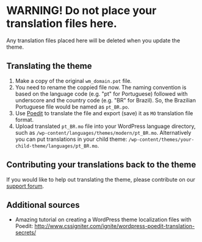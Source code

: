 # WARNING! Do not place your translation files here.

Any translation files placed here will be deleted when you update the theme.

## Translating the theme

1. Make a copy of the original `wm_domain.pot` file.
2. You need to rename the coppied file now. The naming convention is based on the language code (e.g. "pt" for Portuguese) followed with underscore and the country code (e.g. "BR" for Brazil). So, the Brazilian Portuguese file would be named as `pt_BR.po`.
3. Use [Poedit](http://www.poedit.net/) to translate the file and export (save) it as `MO` translation file format.
4. Upload translated `pt_BR.mo` file into your WordPress language directory, such as `/wp-content/languages/themes/modern/pt_BR.mo`. Alternatively you can put translations in your child theme: `/wp-content/themes/your-child-theme/languages/pt_BR.mo`.

## Contributing your translations back to the theme

If you would like to help out translating the theme, please contribute on our [support forum](http://support.webmandesign.eu/).

## Additional sources

* Amazing tutorial on creating a WordPress theme localization files with Poedit: http://www.cssigniter.com/ignite/wordpress-poedit-translation-secrets/